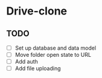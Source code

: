 # Drive-clone

## TODO
- [ ] Set up database and data model
- [ ] Move folder open state to URL
- [ ] Add auth
- [ ] Add file uploading
